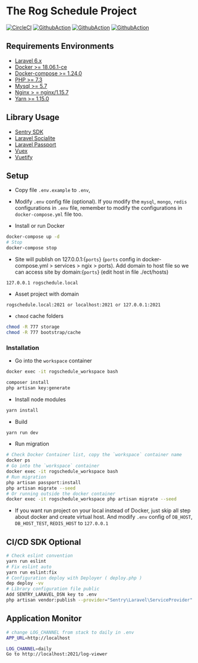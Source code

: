 # The Rog Schedule Project

[![CircleCI](https://circleci.com/gh/hieudt-2054/rog-schedule.svg?style=svg)](https://circleci.com/gh/hieudt-2054/rog-schedule)
[![GithubAction](https://github.com/hieudt-2054/rog-schedule/workflows/Laravel/badge.svg)](https://github.com/hieudt-2054/rog-schedule)
[![GithubAction](https://github.com/hieudt-2054/rog-schedule/workflows/Code_Quality/badge.svg)](https://github.com/hieudt-2054/rog-schedule)
[![GithubAction](https://github.com/hieudt-2054/rog-schedule/workflows/ROGLabel/badge.svg)](https://github.com/hieudt-2054/rog-schedule)

## Requirements Environments

- [Laravel 6.x](https://laravel.com/docs/6.x)
- [Docker >= 18.06.1-ce](https://docs.docker.com/install)
- [Docker-compose >= 1.24.0](https://docs.docker.com/compose/install)
- [PHP >= 7.3](https://www.php.net/downloads.php)
- [Mysql >= 5.7](https://dev.mysql.com/downloads/installer/)
- [Nginx > = nginx/1.15.7](https://www.nginx.com/resources/wiki/start/topic/tutorials/install/)
- [Yarn >= 1.15.0](https://yarnpkg.com/en/docs/install#debian-stable)


## Library Usage
- [Sentry SDK](https://sentry.io)
- [Laravel Socialite](https://laravel.com/docs/6.x/socialite)
- [Laravel Passport](https://laravel.com/docs/6.x/passport)
- [Vuex](https://vuex.vuejs.org/guide/)
- [Vuetify](https://vuetifyjs.com/en/)

## Setup

- Copy file `.env.example` to `.env`,
- Modify `.env` config file (optional). If you modify the `mysql`, `mongo`, `redis` configurations in `.env` file, remember to modify the configurations in `docker-compose.yml` file too.

- Install or run Docker
```BASH
docker-compose up -d
# Stop
docker-compose stop
```

- Site will publish on 127.0.0.1:{`ports`} (`ports` config in docker-compose.yml > services > ngix > ports). Add domain to host file so we can access site by domain:{`ports`} (edit host in file ./ect/hosts)

```
127.0.0.1 rogschedule.local
```
- Asset project with domain

```
rogschedule.local:2021 or localhost:2021 or 127.0.0.1:2021
```

- `chmod` cache folders
```BASH
chmod -R 777 storage
chmod -R 777 bootstrap/cache
```

### Installation

- Go into the `workspace` container

```BASH
docker exec -it rogschedule_workspace bash
```

```BASH
composer install
php artisan key:generate
```

- Install node modules
```BASH
yarn install
```

- Build
```BASH
yarn run dev
```

- Run migration

```BASH
# Check Docker Container list, copy the `workspace` container name
docker ps
# Go into the `workspace` container
docker exec -it rogschedule_workspace bash
# Run migration
php artisan passport:install
php artisan migrate --seed
# Or running outside the docker container
docker exec -it rogschedule_workspace php artisan migrate --seed
```

- If you want run project on your local instead of Docker, just skip all step about docker and create virtual host. And modify `.env` config of `DB_HOST`, `DB_HOST_TEST`, `REDIS_HOST` to `127.0.0.1`

## CI/CD SDK Optional
```BASH
# Check eslint convention
yarn run eslint
# Fix eslint auto
yarn run eslint:fix
# Configuration deploy with Deployer ( deploy.php )
dep deploy -vv
# Library configuration file public
Add SENTRY_LARAVEL_DSN key to .env
php artisan vendor:publish --provider="Sentry\Laravel\ServiceProvider"
```

## Application Monitor
```BASH
# change LOG_CHANNEL from stack to daily in .env
APP_URL=http://localhost

LOG_CHANNEL=daily
Go to http://localhost:2021/log-viewer

```
